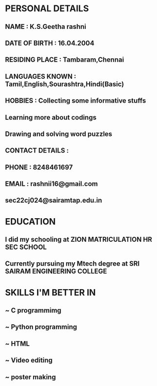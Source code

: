 <h1>PERSONAL DETAILS</h1>
<h2>NAME : K.S.Geetha rashni</h2>
<h2>DATE OF BIRTH : 16.04.2004</h2>
<h2>RESIDING PLACE : Tambaram,Chennai</h2>
<h2>LANGUAGES KNOWN : Tamil,English,Sourashtra,Hindi(Basic)</h2>
<h2>HOBBIES : Collecting some informative stuffs</h2>
          <h2>Learning more about codings</h2>
          <h2>Drawing and solving word puzzles</h2>
<h2>CONTACT DETAILS :</h2>
             <h2>PHONE : 8248461697</h2>
             <h2>EMAIL : rashnii16@gmail.com</h2>  
                     <h2>sec22cj024@sairamtap.edu.in</h2>


 <h1>EDUCATION</h1>
 <h2>I did my schooling at ZION MATRICULATION HR SEC SCHOOL</h2>
 <h2>Currently pursuing my Mtech degree at SRI SAIRAM ENGINEERING COLLEGE</h2>


 <h1>SKILLS I'M BETTER IN</h1>
 <h2>~ C programmimg</h2>
 <h2>~ Python programming</h2>
 <h2>~ HTML</h2>
 <h2>~ Video editing</h2>
 <h2>~ poster making</h2> 
